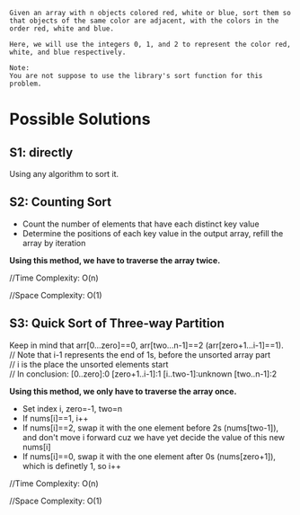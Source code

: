 	Given an array with n objects colored red, white or blue, sort them so that objects of the same color are adjacent, with the colors in the order red, white and blue.

	Here, we will use the integers 0, 1, and 2 to represent the color red, white, and blue respectively.

	Note:
	You are not suppose to use the library's sort function for this problem.

# Possible Solutions

## S1: directly

Using any algorithm to sort it.

## S2: Counting Sort

 + Count the number of elements that have each distinct key value
 + Determine the positions of each key value in the output array, refill the array by iteration

**Using this method, we have to traverse the array twice.**

//Time Complexity: O(n)

//Space Complexity: O(1)

## S3: Quick Sort of Three-way Partition

Keep in mind that arr[0...zero]==0, arr[two...n-1]==2 (arr[zero+1...i-1]==1).  
// Note that i-1 represents the end of 1s, before the unsorted array part  
// i is the place the unsorted elements start  
// In conclusion: [0..zero]:0   [zero+1..i-1]:1  [i..two-1]:unknown [two..n-1]:2

**Using this method, we only have to traverse the array once.**

+ Set index i, zero=-1, two=n
+ If nums[i]==1, i++
+ If nums[i]==2, swap it with the one element before 2s (nums[two-1]), and don't move i forward cuz we have yet decide the value of this new nums[i]
+ If nums[i]==0, swap it with the one element after 0s (nums[zero+1]), which is definetly 1, so i++

//Time Complexity: O(n)

//Space Complexity: O(1)


